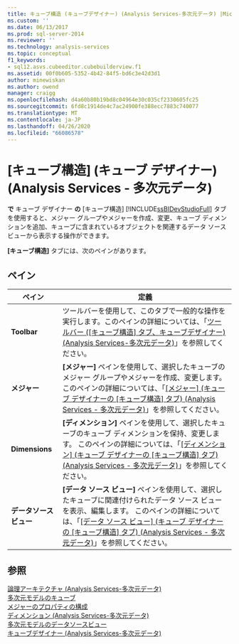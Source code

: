 ```yaml
---
title: キューブ構造 (キューブデザイナー) (Analysis Services-多次元データ) |Microsoft Docs
ms.custom: ''
ms.date: 06/13/2017
ms.prod: sql-server-2014
ms.reviewer: ''
ms.technology: analysis-services
ms.topic: conceptual
f1_keywords:
- sql12.asvs.cubeeditor.cubebuilderview.f1
ms.assetid: 00f0b605-5352-4b42-84f5-bd6c3e42d3d1
author: minewiskan
ms.author: owend
manager: craigg
ms.openlocfilehash: d4a60b80b19bd8c04964e30c035cf2330605fc25
ms.sourcegitcommit: 6fd8c1914de4c7ac24900fe388ecc7883c740077
ms.translationtype: MT
ms.contentlocale: ja-JP
ms.lasthandoff: 04/26/2020
ms.locfileid: "66086578"
---
```

# <a name="cube-structure-cube-designer-analysis-services---multidimensional-data"></a>[キューブ構造] (キューブ デザイナー) (Analysis Services - 多次元データ)
  **で** キューブ デザイナー **の** [キューブ構造] [!INCLUDE[ssBIDevStudioFull](../includes/ssbidevstudiofull-md.md)] タブを使用すると、メジャー グループやメジャーを作成、変更、キューブ ディメンションを追加、キューブに含まれているオブジェクトを関連するデータ ソース ビューから表示する操作ができます。  
  
 **[キューブ構造]** タブには、次のペインがあります。  
  
## <a name="panes"></a>ペイン  
  
|ペイン|定義|  
|----------|----------------|  
|**Toolbar**|ツールバーを使用して、このタブで一般的な操作を実行します。このペインの詳細については、「[ツールバー &#40;[キューブ構造] タブ、キューブデザイナー&#41; &#40;Analysis Services-多次元データ&#41;](toolbar-cube-structure-cube-designer-analysis-services-multidimensional-data.md)」を参照してください。|  
|**メジャー**|**[メジャー]** ペインを使用して、選択したキューブのメジャー グループやメジャーを作成、変更します。 このペインの詳細については、「[[メジャー] (キューブ デザイナーの [キューブ構造] タブ) (Analysis Services - 多次元データ)](measures-cube-structure-cube-designer-analysis-services-multidimensional-data.md)」を参照してください。|  
|**Dimensions**|**[ディメンション]** ペインを使用して、選択したキューブのキューブ ディメンションを保持、変更します。 このペインの詳細については、「[[ディメンション] (キューブ デザイナーの [キューブ構造] タブ) (Analysis Services - 多次元データ)](dimensions-cube-structure-cube-designer-analysis-services-multidimensional-data.md)」を参照してください。|  
|**データソースビュー**|**[データ ソース ビュー]** ペインを使用して、選択したキューブに関連付けられたデータ ソース ビューを表示、編集します。 このペインの詳細については、「[[データ ソース ビュー] (キューブ デザイナーの [キューブ構造] タブ) (Analysis Services - 多次元データ)](data-source-view-cube-designer-analysis-services-multidimensional-data.md)」を参照してください。|  
  
## <a name="see-also"></a>参照  
 [論理アーキテクチャ &#40;Analysis Services-多次元データ&#41;](multidimensional-models/olap-logical/understanding-microsoft-olap-logical-architecture.md)   
 [多次元モデルのキューブ](multidimensional-models/cubes-in-multidimensional-models.md)   
 [メジャーのプロパティの構成](multidimensional-models/configure-measure-properties.md)   
 [ディメンション &#40;Analysis Services-多次元データ&#41;](multidimensional-models-olap-logical-dimension-objects/dimensions-analysis-services-multidimensional-data.md)   
 [多次元モデルのデータソースビュー](multidimensional-models/data-source-views-in-multidimensional-models.md)   
 [キューブデザイナー &#40;Analysis Services-多次元データ&#41;](cube-designer-analysis-services-multidimensional-data.md)  
  
  
